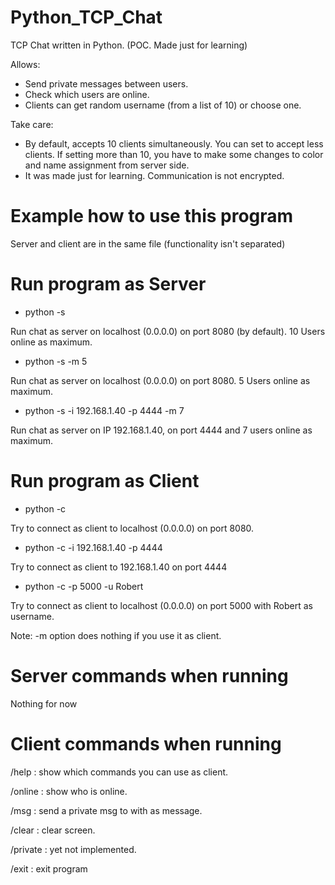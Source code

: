 # Python_TCP_Chat
TCP Chat written in Python. (POC. Made just for learning)

Allows:

* Send private messages between users.
* Check which users are online.
* Clients can get random username (from a list of 10) or choose one.

Take care:

* By default, accepts 10 clients simultaneously. You can set to accept less clients. If setting more than 10, you have to make some changes to color and name assignment from server side.
* It was made just for learning. Communication is not encrypted.

# Example how to use this program

Server and client are in the same file (functionality isn't separated)

# Run program as Server

* python -s

Run chat as server on localhost (0.0.0.0) on port 8080 (by default). 10 Users online as maximum. 
* python -s -m 5

Run chat as server on localhost (0.0.0.0) on port 8080. 5 Users online as maximum.
* python -s  -i 192.168.1.40 -p 4444 -m 7

Run chat as server on IP 192.168.1.40, on port 4444 and 7 users online as maximum.

# Run program as Client

* python -c

Try to connect as client to localhost (0.0.0.0) on port 8080.
* python -c -i 192.168.1.40 -p 4444

Try to connect as client to 192.168.1.40 on port 4444
* python -c -p 5000 -u Robert

Try to connect as client to localhost (0.0.0.0) on port 5000 with Robert as username.

Note: -m option does nothing if you use it as client.

# Server commands when running

Nothing for now

# Client commands when running

/help : show which commands you can use as client.

/online : show who is online.

/msg <username> <text> : send a private msg to <username> with <text> as message.
 
/clear : clear screen.

/private <username> : yet not implemented. 
 
/exit : exit program
 
